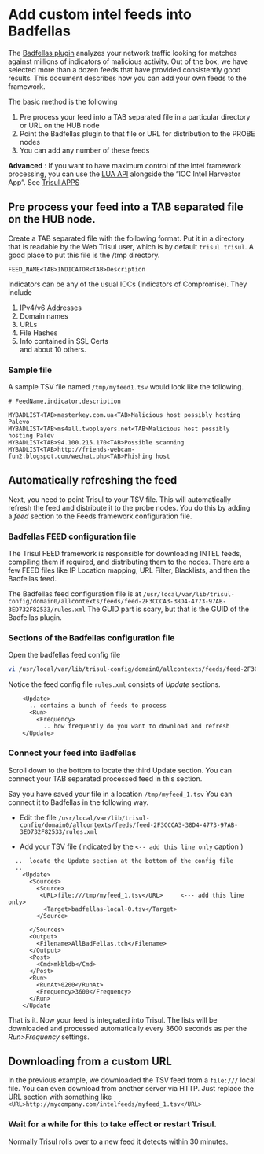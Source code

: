 # Add custom intel feeds into Badfellas

The [Badfellas plugin](/docs/ug/install/badfellas.html) analyzes your
network traffic looking for matches against millions of indicators of
malicious activity. Out of the box, we have selected more than a dozen
feeds that have provided consistently good results. This document
describes how you can add your own feeds to the framework.

The basic method is the following

1. Pre process your feed into a TAB separated file in a particular
   directory or URL on the HUB node 
2. Point the Badfellas plugin to that file or URL for distribution to
   the PROBE nodes
3. You can add any number of these feeds

**Advanced** : If you want to have maximum control of the Intel
framework processing, you can use the [LUA API](/docs/lua) alongside the
“IOC Intel Harvestor App”. See [Trisul
APPS](/docs/ug/webadmin/apps.html)

## Pre process your feed into a TAB separated file on the HUB node.

Create a TAB separated file with the following format. Put it in a
directory that is readable by the Web Trisul user, which is by default
`trisul.trisul`. A good place to put this file is the /tmp directory.

`FEED_NAME<TAB>INDICATOR<TAB>Description`

Indicators can be any of the usual IOCs (Indicators of Compromise). They
include

1. IPv4/v6 Addresses
2. Domain names
3. URLs
4. File Hashes
5. Info contained in SSL Certs  
   and about 10 others.

### Sample file

A sample TSV file named `/tmp/myfeed1.tsv` would look like the
following.

```language-csv
# FeedName,indicator,description

MYBADLIST<TAB>masterkey.com.ua<TAB>Malicious host possibly hosting Palevo 
MYBADLIST<TAB>ms4all.twoplayers.net<TAB>Malicious host possibly hosting Palev
MYBADLIST<TAB>94.100.215.170<TAB>Possible scanning 
MYBADLIST<TAB>http://friends-webcam-fun2.blogspot.com/wechat.php<TAB>Phishing host 
```

## Automatically refreshing the feed

Next, you need to point Trisul to your TSV file. This will automatically
refresh the feed and distribute it to the probe nodes. You do this by
adding a *feed* section to the Feeds framework configuration file.

### Badfellas FEED configuration file

The Trisul FEED framework is responsible for downloading INTEL feeds,
compiling them if required, and distributing them to the nodes. There
are a few FEED files like IP Location mapping, URL Filter, Blacklists,
and then the Badfellas feed.

The Badfellas feed configuration file is at
`/usr/local/var/lib/trisul-config/domain0/allcontexts/feeds/feed-2F3CCCA3-38D4-4773-97AB-3ED732F82533/rules.xml`
The GUID part is scary, but that is the GUID of the Badfellas plugin.

### Sections of the Badfellas configuration file

Open the badfellas feed config file

```bash
vi /usr/local/var/lib/trisul-config/domain0/allcontexts/feeds/feed-2F3CCCA3-38D4-4773-97AB-3ED732F82533/rules.xml`
```

Notice the feed config file `rules.xml` consists of *Update* sections.

```
    <Update>
      .. contains a bunch of feeds to process
      <Run>
        <Frequency>
          .. how frequently do you want to download and refresh 
    </Update>
```

### Connect your feed into Badfellas

Scroll down to the bottom to locate the third Update section. You can
connect your TAB separated processed feed in this section.

Say you have saved your file in a location `/tmp/myfeed_1.tsv` You can
connect it to Badfellas in the following way.

- Edit the file
  `/usr/local/var/lib/trisul-config/domain0/allcontexts/feeds/feed-2F3CCCA3-38D4-4773-97AB-3ED732F82533/rules.xml`

- Add your TSV file (indicated by the `<-- add this line only` caption
  )

<!-- end list -->

```language-xml
  ..  locate the Update section at the bottom of the config file 
  .. 
    <Update>
      <Sources>
        <Source>
         <URL>file:///tmp/myfeed_1.tsv</URL>     <--- add this line only>
          <Target>badfellas-local-0.tsv</Target>
        </Source>

      </Sources>
      <Output>
        <Filename>AllBadFellas.tch</Filename>
      </Output>
      <Post>
        <Cmd>mkbldb</Cmd>
      </Post>
      <Run>
        <RunAt>0200</RunAt>
        <Frequency>3600</Frequency>
      </Run>
    </Update
```

That is it. Now your feed is integrated into Trisul. The lists will be
downloaded and processed automatically every 3600 seconds as per the
*Run\>Frequency* settings.

## Downloading from a custom URL

In the previous example, we downloaded the TSV feed from a `file:///`
local file. You can even download from another server via HTTP. Just
replace the URL section with something like
`<URL>http://mycompany.com/intelfeeds/myfeed_1.tsv</URL>`

### Wait for a while for this to take effect or restart Trisul.

Normally Trisul rolls over to a new feed it detects within 30 minutes.
